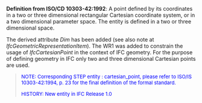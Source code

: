 ﻿**Definition from ISO/CD 10303-42:1992**: A point defined by its coordinates in a two or three dimensional rectangular Cartesian coordinate system, or in a two dimensional parameter space. The entity is defined in a two or three dimensional space.

The derived attribute _Dim_ has been added (see also note at _IfcGeometricRepresentationItem_). The WR1 was added to constrain the usage of _IfcCartesianPoint_ in the context of IFC geometry. For the purpose of defining geometry in IFC only two and three dimensional Cartesian points are used.

> <font size="-1" color="#0000FF">NOTE: Corresponding STEP entity :
		  cartesian_point, please refer to ISO/IS 10303-42:1994, p. 23 for the final
		  definition of the formal standard. </font>
> 
> <font size="-1" color="#0000FF">HISTORY: New entity in IFC Release 1.0
		  </font>
>
